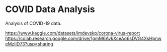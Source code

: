 # COVID Data Analysis
Analysis of COVID-19 data.

https://www.kaggle.com/datasets/imdevskp/corona-virus-report
https://colab.research.google.com/drive/1gmM6AvkXceAo6sDVG4XsHpnweMzIID73?usp=sharing
